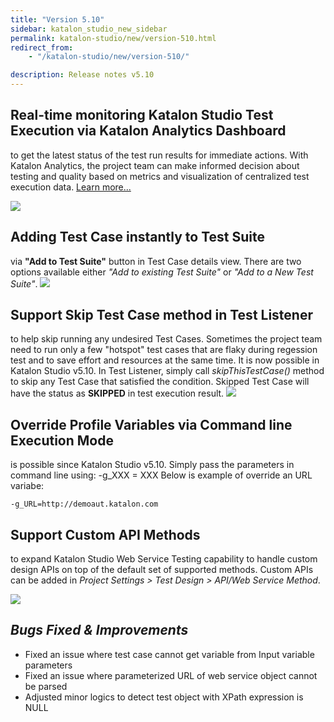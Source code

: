 ```yaml
---
title: "Version 5.10"
sidebar: katalon_studio_new_sidebar
permalink: katalon-studio/new/version-510.html
redirect_from:
    - "/katalon-studio/new/version-510/"

description: Release notes v5.10
---
```


## **Real-time monitoring Katalon Studio Test Execution via Katalon Analytics Dashboard**
to get the latest status of the test run results for immediate actions. With Katalon Analytics, the project team can make informed decision about testing and quality based on metrics and visualization of centralized test execution data. [Learn more...](https://docs.katalon.com/katalon-analytics/docs/overview.html)

![](../../images/katalon-studio/new/version-59/KAintegration.png)

## **Adding Test Case instantly to Test Suite**
via **"Add to Test Suite"** button in Test Case details view. There are two options available either _"Add to existing Test Suite"_ or _"Add to a New Test Suite"_.
![](../../images/katalon-studio/new/version-59/addTS.png)


## **Support Skip Test Case method in Test Listener**
to help skip running any undesired Test Cases. Sometimes the project team need to run only a few "hotspot" test cases that are flaky during regession test and to save effort and resources at the same time. It is now possible in Katalon Studio v5.10. In Test Listener, simply call _skipThisTestCase()_ method to skip any Test Case that satisfied the condition. Skipped Test Case will have the status as **SKIPPED** in test execution result. 
![](../../images/katalon-studio/new/version-510/skipTestCase.png)  


## **Override Profile Variables via Command line Execution Mode**
is possible since Katalon Studio v5.10. Simply pass the parameters in command line using: -g_XXX = XXX
Below is example of override an URL variabe:
```
-g_URL=http://demoaut.katalon.com
```

## **Support Custom API Methods**
to expand Katalon Studio Web Service Testing capability to handle custom design APIs on top of the default set of supported methods. Custom APIs can be added in _Project Settings > Test Design > API/Web Service Method_.

![](../../images/katalon-studio/new/version-59/custAPI.png)


_Bugs Fixed & Improvements_
-----------------------
*   Fixed an issue where test case cannot get variable from Input variable parameters
*   Fixed an issue where parameterized URL of web service object cannot be parsed
*   Adjusted minor logics to detect test object with XPath expression is NULL
